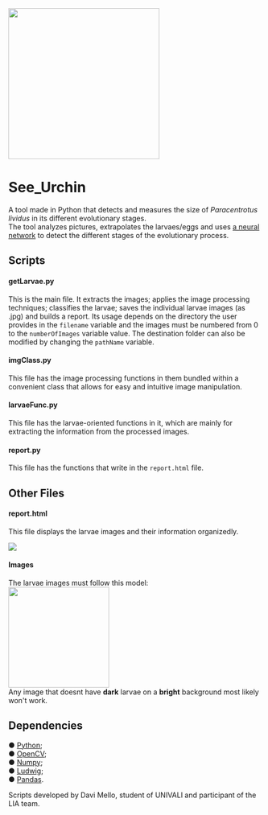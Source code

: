 <img src="https://i.imgur.com/17AceWx.png" width="300">

# See_Urchin

A tool made in Python that detects and measures the size of _Paracentrotus lividus_ in its different evolutionary stages.  
The tool analyzes pictures, extrapolates the larvaes/eggs and uses [a neural network](https://uber.github.io/ludwig/) to detect the different stages of the evolutionary process.

## Scripts
#### getLarvae.py

This is the main file. It extracts the images; applies the image processing techniques; classifies the larvae; saves the individual larvae images (as .jpg) and builds a report. Its usage depends on the directory the user provides in the ```filename``` variable and the images must be numbered from 0 to the ```numberOfImages``` variable value. The destination folder can also be modified by changing the ```pathName``` variable.

#### imgClass.py

This file has the image processing functions in them bundled within a convenient class that allows for easy and intuitive image manipulation.

#### larvaeFunc.py

This file has the larvae-oriented functions in it, which are mainly for extracting the information from the processed images.

#### report.py

This file has the functions that write in the ```report.html``` file.

## Other Files

#### report.html

This file displays the larvae images and their information organizedly.

<img src="https://i.imgur.com/0i2sTtE.png">

#### Images

The larvae images must follow this model:  
<img src="https://i.imgur.com/U60LPum.png" width=200>  
Any image that doesnt have **dark** larvae on a **bright** background most likely won't work.

## Dependencies

● [Python](https://www.python.org/downloads/);  
● [OpenCV](https://pypi.org/project/opencv-python/);  
● [Numpy](https://pypi.org/project/numpy/);  
● [Ludwig](https://uber.github.io/ludwig/);  
● [Pandas](https://pypi.org/project/pandas/).

Scripts developed by Davi Mello, student of UNIVALI and participant of the LIA team.
